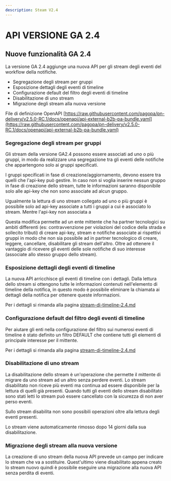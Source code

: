```yaml
---
description: Steam V2.4
---
```


# API VERSIONE GA 2.4

## **Nuove funzionalità GA 2.4**

La versione GA 2.4 aggiunge una nuova API per gli stream degli eventi del workflow della notifiche.

* Segregazione degli stream per gruppi
* Esposizione dettagli degli eventi di timeline
* Configurazione default del filtro degli eventi di timeline
* Disabilitazione di uno stream
* Migrazione degli stream alla nuova versione

File di definizione OpenAPI [https://raw.githubusercontent.com/pagopa/pn-delivery/v2.5.0-RC.1/docs/openapi/api-external-b2b-pa-bundle.yaml](https://raw.githubusercontent.com/pagopa/pn-delivery/v2.5.0-RC.1/docs/openapi/api-external-b2b-pa-bundle.yaml)



### Segregazione degli stream per gruppi&#x20;

Gli stream della versione GA2.4 possono essere associati ad uno o più gruppi, in modo da realizzare una segregazione tra gli eventi delle notifiche che appartengono solo ai gruppi specificati.

I gruppi specificati in fase di creazione/aggiornamento, devono essere tra quelli che l'api-key può gestire. In caso non si voglia inserire nessun gruppo in fase di creazione dello stream, tutte le informazioni saranno disponibile solo alle api-key che non sono associate ad alcun gruppo.

Ugualmente la lettura di uno stream collegato ad uno o più gruppi è possibile solo ad api-key associate a tutti i gruppi a cui è associato lo stream. Mentre l'api-key non associata a

Questa modifica permette ad un ente mittente che ha partner tecnologici su ambiti differenti (es: contravvenzione per violazioni del codice della strada e sollecito tributi) di creare api-key, stream e notifiche associate ai rispettivi gruppi in modo che non sia possibile ad in partner tecnologico di creare, leggere, cancellare, disabilitare gli stream dell'altro. Oltre ad ottenere il vantaggio di ricevere gli eventi delle sole notifiche di suo interesse (associate allo stesso gruppo dello stream).

### Esposizione dettagli degli eventi di timeline

&#x20;La nuova API arricchisce gli eventi di timeline con i dettagli. Dalla lettura dello stream si ottengono tutte le informazioni contenuti nell'elemento di timeline della notifica, in questo modo è possibile eliminare la chiamata ai dettagli della notifica per ottenere queste informazioni.&#x20;

Per i dettagli si rimanda alla pagina [stream-di-timeline-2.4.md](stream-di-timeline-2.4.md "mention")

### Configurazione default del filtro degli eventi di timeline&#x20;

Per aiutare gli enti nella configurazione del filtro sui numerosi eventi di timeline è stato definito un filtro DEFAULT che contiene tutti gli elementi di principale interesse per il mittente.

Per i dettagli si rimanda alla pagina [stream-di-timeline-2.4.md](stream-di-timeline-2.4.md "mention")

### Disabilitazione di uno stream

La disabilitazione dello stream è un'operazione che permette il mittente di migrare da uno stream ad un altro senza perdere eventi. Lo stream disabilitato non riceve più eventi ma continua ad essere disponibile per la lettura di quelli già presenti. Quando tutti gli eventi dello stream disabilitato sono stati letti lo stream può essere cancellato con la sicurezza di non aver perso eventi.

Sullo stream disabilita non sono possibili operazioni oltre alla lettura degli eventi presenti.

Lo stream viene automaticamente rimosso dopo 14 giorni dalla sua disabilitazione.

### Migrazione degli stream alla nuova versione

La creazione di uno stream della nuova API prevede un campo per indicare lo stream che va a sostituire. Quest'ultimo viene disabilitato appena creato lo stream nuovo quindi è possibile eseguire una migrazione alla nuova API senza perdita di eventi.
